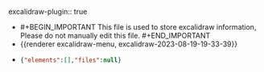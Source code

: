 excalidraw-plugin:: true

- #+BEGIN_IMPORTANT
  This file is used to store excalidraw information, Please do not manually edit this file.
  #+END_IMPORTANT
- {{renderer excalidraw-menu, excalidraw-2023-08-19-19-33-39}}
- ```json
  {"elements":[],"files":null}
  ```